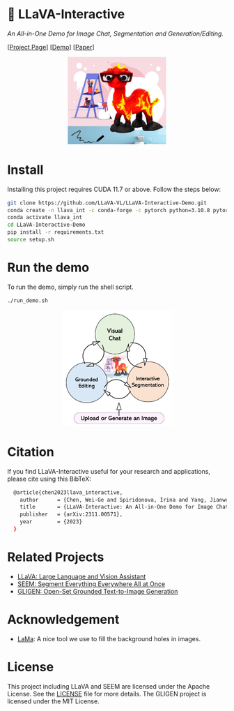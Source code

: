 
# 🌋 LLaVA-Interactive

*An All-in-One Demo for Image Chat, Segmentation and Generation/Editing.*

[[Project Page](https://llava-vl.github.io/llava-interactive/)] [[Demo](https://6dd3-20-163-117-69.ngrok-free.app/)] [[Paper](https://arxiv.org/abs/2311.00571)]

<p align="center">
    <img src="https://github.com/LLaVA-VL/llava-interactive/blob/main/images/llava_interactive_logo.png" width="45%">
    <br>
</p>

# Install

Installing this project requires CUDA 11.7 or above. Follow the steps below:

```bash
git clone https://github.com/LLaVA-VL/LLaVA-Interactive-Demo.git
conda create -n llava_int -c conda-forge -c pytorch python=3.10.8 pytorch=2.0.1 -y
conda activate llava_int
cd LLaVA-Interactive-Demo
pip install -r requirements.txt
source setup.sh
```

# Run the demo

To run the demo, simply run the shell script.

```bash
./run_demo.sh
```

<p align="center">
    <img src="https://github.com/LLaVA-VL/llava-interactive/blob/main/images/llava_interactive_workflow.png" width="50%">
    <br>
</p>


# Citation

If you find LLaVA-Interactive useful for your research and applications, please cite using this BibTeX:
```bash
  @article{chen2023llava_interactive,
    author      = {Chen, Wei-Ge and Spiridonova, Irina and Yang, Jianwei and Gao, Jianfeng and Li, Chunyuan},
    title       = {LLaVA-Interactive: An All-in-One Demo for Image Chat, Segmentation, Generation and Editing},
    publisher   = {arXiv:2311.00571},
    year        = {2023}
  }
```

# Related Projects

- [LLaVA: Large Language and Vision Assistant](https://github.com/haotian-liu/LLaVA)
- [SEEM: Segment Everything Everywhere All at Once](https://github.com/UX-Decoder/Segment-Everything-Everywhere-All-At-Once)
- [GLIGEN: Open-Set Grounded Text-to-Image Generation](https://github.com/gligen/GLIGEN)

# Acknowledgement

- [LaMa](https://github.com/advimman/lama): A nice tool we use to fill the background holes in images.

# License
This project including LLaVA and SEEM are licensed under the Apache License. See the [LICENSE](LICENSE) file for more details. The GLIGEN project is licensed under the MIT License.
